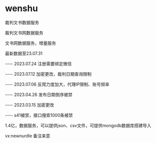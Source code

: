 # wenshu
裁判文书数据服务

裁判文书网数据服务

文书网数据服务，增量服务


最新数据至23.07.31

---- 2023.07.24 注册需要绑定微信

---- 2023.07.12 加密更改，裁判日期查询限制

---- 2023.07.06 反爬力度加大，代理IP限制、账号频率

---- 2023.04.26 发布日期倒序被禁

---- 2023.03.15 加密更改

---- s41被禁，接口搜索1000条被禁


1.4亿，数据服务，可以提供json、csv文件，可提供mongodb数据库搭建导入

vx:newnurdle 备注来意
